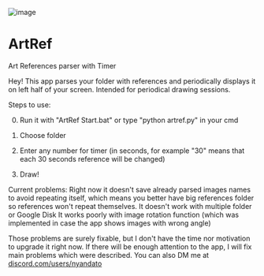 ![image](https://github.com/aistdio/ArtRef/assets/141470712/9e0936f1-68d9-4270-a60d-3f665c9d313d)

# ArtRef
Art References parser with Timer

Hey! This app parses your folder with references and periodically displays it on left half of your screen.
Intended for periodical drawing sessions.

Steps to use:

0. Run it with "ArtRef Start.bat" or type "python artref.py" in your cmd

1. Choose folder
2. Enter any number for timer (in seconds, for example "30" means that each 30 seconds reference will be changed)
3. Draw!

Current problems:
Right now it doesn't save already parsed images names to avoid repeating itself, which means you better have big references folder so references won't repeat themselves.
It doesn't work with multiple folder or Google Disk
It works poorly with image rotation function (which was implemented in case the app shows images with wrong angle)

Those problems are surely fixable, but I don't have the time nor motivation to upgrade it right now.
If there will be enough attention to the app, I will fix main problems which were described.
You can also DM me at [discord.com/users/nyandato](https://discord.com/users/nyandato)
